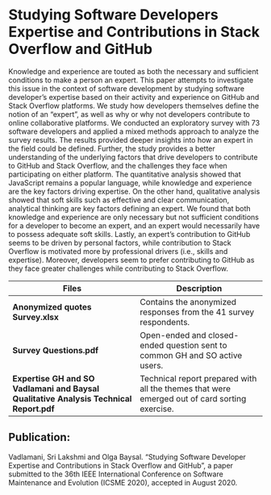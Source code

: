 # Studying Software Developers Expertise and Contributions in Stack Overflow and GitHub
Knowledge and experience are touted as both the necessary and sufficient conditions to make a person an expert. This paper attempts to investigate this issue in the context of software development by studying software developer’s expertise based on their activity and experience on GitHub and Stack Overflow platforms. We study how developers themselves define the notion of an “expert”, as well as why or why not developers contribute to online collaborative platforms. We conducted an exploratory survey with 73 software developers and applied a mixed methods approach to analyze the survey results. The results provided deeper insights into how an expert in the field could be defined. Further, the study provides a better understanding of the underlying factors that drive developers to contribute to GitHub and Stack Overflow, and the challenges they face when participating on either platform. The quantitative analysis showed that JavaScript remains a popular language, while knowledge and experience are the key factors driving expertise. On the other hand, qualitative analysis showed that soft skills such as effective and clear communication, analytical thinking are key factors defining an expert. We found that both knowledge and experience are only necessary but not sufficient conditions for a developer to become an expert, and an expert would necessarily have to possess adequate soft skills. Lastly, an expert’s contribution to GitHub seems to be driven by personal factors, while contribution to Stack Overflow is motivated more by professional drivers (i.e., skills and expertise). Moreover, developers seem to prefer contributing to GitHub as they face greater challenges while contributing to Stack Overflow.

Files |  Description
------|-----------------------------------------
**Anonymized quotes Survey.xlsx** | Contains the anonymized responses from the 41 survey respondents.
**Survey Questions.pdf** | Open-ended and closed-ended question sent to common GH and SO active users.
**Expertise GH and SO Vadlamani and Baysal Qualitative Analysis Technical Report.pdf** | Technical report prepared with all the themes that were emerged out of card sorting exercise.

## Publication:
Vadlamani, Sri Lakshmi and Olga Baysal. “Studying Software Developer Expertise and Contributions in Stack Overflow and GitHub”, a paper submitted to the 36th IEEE International Conference on Software Maintenance and Evolution (ICSME 2020), accepted in August 2020.
